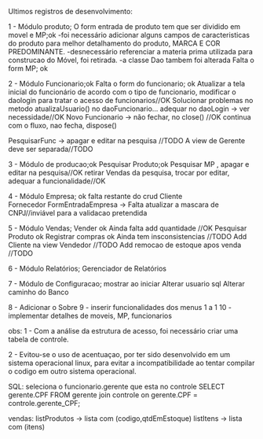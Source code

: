 Ultimos registros de desenvolvimento:

1 - Módulo produto;
O form entrada de produto tem que ser dividido em movel e MP;ok
-foi necessário adicionar alguns campos de caracteristicas do produto para melhor detalhamento do produto, MARCA E COR PREDOMINANTE.
-desnecessário referenciar a materia prima utilizada para construcao do Móvel, foi retirada.
-a classe Dao tambem foi alterada
Falta o form MP; ok

2 - Módulo Funcionario;ok
Falta o form do funcionario; ok
Atualizar a tela inicial do funcionário de acordo com o tipo de funcionario, modificar o daologin para tratar o acesso de funcionarios//OK
Solucionar problemas no metodo atualizaUsuario() no daoFuncionario... adequar no daoLogin -> ver necessidade//OK
Novo Funcionario -> não fechar, no close() //OK continua com o fluxo, nao fecha, dispose()

PesquisarFunc -> apagar e editar na pesquisa //TODO
A view de Gerente deve ser separada//TODO 

3 - Módulo de producao;ok
Pesquisar Produto;ok
Pesquisar MP , apagar e editar na pesquisa//OK
retirar Vendas da pesquisa, trocar por editar, adequar a funcionalidade//OK



4 - Módulo Empresa; ok falta restante do crud
Cliente  
Fornecedor
FormEntradaEmpresa -> Falta atualizar a mascara de CNPJ//inviável para a validacao pretendida


5 - Módulo Vendas;
Vender ok Ainda falta add quantidade //OK
Pesquisar Produto ok
Registrar compras ok Ainda tem insconsistencias //TODO
Add Cliente na view Vendedor //TODO
Add remocao de estoque apos venda //TODO



6 - Módulo Relatórios;
Gerenciador de Relatórios



7 - Módulo de Configuracao;
mostrar ao iniciar
Alterar usuario sql
Alterar caminho do Banco



8 - Adicionar o Sobre
9 - inserir funcionalidades dos menus 1 a 1
10 - implementar detalhes de moveis, MP, funcionarios



obs:
1 - Com a análise da estrutura de acesso, foi necessário criar uma tabela de controle.

2 - Evitou-se o uso de acentuaçao, por ter sido desenvolvido em um sistema operacional linux, 
para evitar a incompatibilidade ao tentar compilar o codigo em outro sistema operacional.



SQL:
seleciona o funcionario.gerente que esta no controle
SELECT gerente.CPF FROM gerente join controle on gerente.CPF = controle.gerente_CPF;



vendas:
listProdutos -> lista com (codigo,qtdEmEstoque)
listItens -> lista com (itens)
